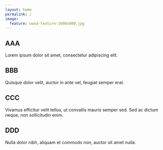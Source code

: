 ```yaml
---
layout: home
permalink: /
image:
  feature: wood-texture-1600x800.jpg
---
```


<div class="tiles">

<div class="tile">
  <h2 class="post-title">AAA</h2>
  <p class="post-excerpt">Lorem ipsum dolor sit amet, consectetur adipiscing elit. </p>
</div><!-- /.tile -->

<div class="tile">
  <h2 class="post-title">BBB</h2>
  <p class="post-excerpt">Quisque dolor velit, auctor in ante vel, feugiat semper erat.</p>
</div><!-- /.tile -->

<div class="tile">
  <h2 class="post-title">CCC</h2>
  <p class="post-excerpt"> Vivamus efficitur velit tellus, ut convallis mauris semper sed. Sed ac dictum neque, non sollicitudin enim.</p>
</div><!-- /.tile -->

<div class="tile">
  <h2 class="post-title">DDD</h2>
  <p class="post-excerpt"> Nulla dolor nibh, aliquam et commodo non, auctor sit amet nulla.</p>
</div><!-- /.tile -->

</div><!-- /.tiles -->
